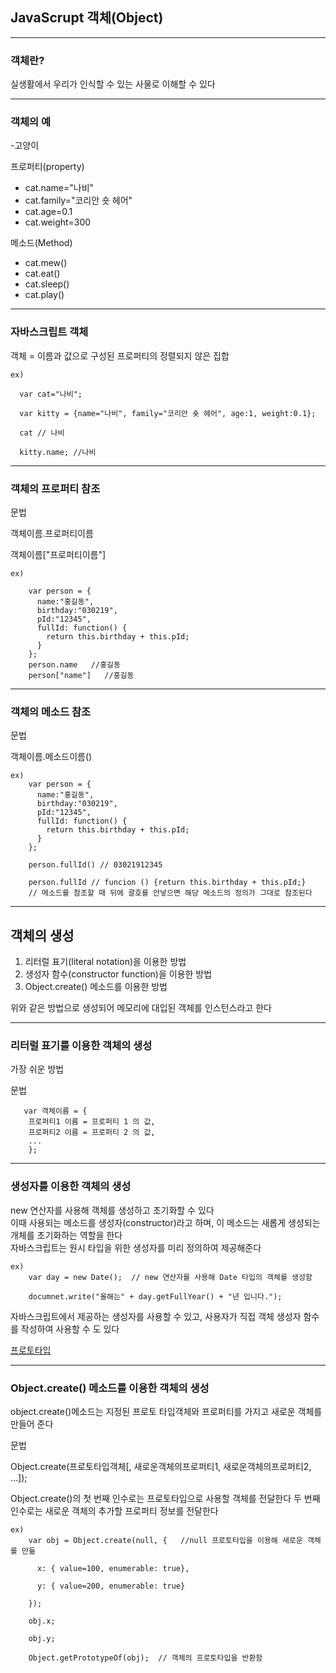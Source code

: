 ## JavaScrupt 객체(Object)
---

### 객체란? 

실생활에서 우리가 인식할 수 있는 사물로 이해할 수 있다

---

### 객체의 예

-고양이

프로퍼티(property)
- cat.name="나비"
- cat.family="코리안 숏 헤어"
- cat.age=0.1
- cat.weight=300

메소드(Method)
- cat.mew()
- cat.eat()
- cat.sleep()
- cat.play()

---
### 자바스크립트 객체

객체 = 이름과 값으로 구성된 프로퍼티의 정렬되지 않은 집합
```
ex)

  var cat="나비";
  
  var kitty = {name="나비", family="코리안 숏 헤어", age:1, weight:0.1};
  
  cat // 나비
  
  kitty.name; //나비
```
---
### 객체의 프로퍼티 참조 

문법 

객체이름.프로퍼티이름

객체이름["프로퍼티이름"]
```
ex)

    var person = {
      name:"홍길동",
      birthday:"030219",
      pId:"12345",
      fullId: function() {
        return this.birthday + this.pId;
      }
    };
    person.name   //홍길동
    person["name"]   //홍길동
```
---
### 객체의 메소드 참조

문법 

객체이름.메소드이름()
```
ex)
    var person = {
      name:"홍길동",
      birthday:"030219",
      pId:"12345",
      fullId: function() {
        return this.birthday + this.pId;
      }
    };
    
    person.fullId() // 03021912345
    
    person.fullId // funcion () {return this.birthday + this.pId;}  
    // 메소드를 참조할 때 뒤에 괄호를 안넣으면 해당 메소드의 정의가 그대로 참조된다
```

---
## 객체의 생성

1. 리터럴 표기(literal notation)을 이용한 방법
2. 생성자 함수(constructor function)을 이용한 방법
3. Object.create() 메소드를 이용한 방법

위와 같은 방법으로 생성되어 메모리에 대입된 객체를 인스턴스라고 한다

---

### 리터럴 표기를 이용한 객체의 생성

가장 쉬운 방법

문법 
```
   var 객체이름 = {   
    프로퍼티1 이름 = 프로퍼티 1 의 값,  
    프로퍼티2 이름 = 프로퍼티 2 의 값,  
    ... 
    };
```
---

### 생성자를 이용한 객체의 생성

new 연산자를 사용해 객체를 생성하고 초기화할 수 있다   
이때 사용되는 메소드를 생성자(constructor)라고 하며, 이 메소드는 새롭게 생성되는 개체를 초기화하는 역할을 한다    
자바스크립트는 원시 타입을 위한 생성자를 미리 정의하여 제공해준다    
```
ex) 
    var day = new Date();  // new 연산자를 사용해 Date 타입의 객체를 생성함
    
    documnet.write("올해는" + day.getFullYear() + "년 입니다.");
```
자바스크립트에서 제공하는 생성자를 사용할 수 있고, 사용자가 직접 객체 생성자 함수를 작성하여 사용할 수 도 있다

[프로토타입](https://github.com/Haeretz/JavaScript_Study/blob/main/JavaScript_%ED%94%84%EB%A1%9C%ED%86%A0%ED%83%80%EC%9E%85.md)

---
### Object.create() 메소드를 이용한 객체의 생성

object.create()메소드는 지정된 프로토 타입객체와 프로퍼티를 가지고 새로운 객체를 만들어 준다

문법

   Object.create(프로토타입객체[, 새로운객체의프로퍼티1, 새로운객체의프로퍼티2, ...]);
   
   Object.create()의 첫 번째 인수로는 프로토타입으로 사용할 객체를 전달한다
   두 번째 인수로는 새로운 객체의 추가할 프로퍼티 정보를 전달한다
```   
ex) 
    var obj = Object.create(null, {   //null 프로토타입을 이용해 새로운 객체를 만듦
    
      x: { value=100, enumerable: true},
      
      y: { value=200, enumerable: true}
      
    });
    
    obj.x;
    
    obj.y;
    
    Object.getPrototypeOf(obj);  // 객체의 프로토타입을 반환함
```

